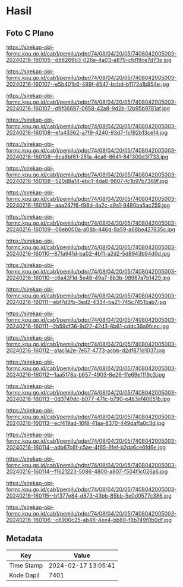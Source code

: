 # Hasil

## Foto C Plano

https://sirekap-obj-formc.kpu.go.id/cab1/pemilu/pdpr/74/08/04/20/05/7408042005003-20240216-160105--d88269b3-026e-4a03-a879-cfd19ce7d73e.jpg

https://sirekap-obj-formc.kpu.go.id/cab1/pemilu/pdpr/74/08/04/20/05/7408042005003-20240216-160107--e5b401b6-499f-4547-bcbd-b1172a1b954e.jpg

https://sirekap-obj-formc.kpu.go.id/cab1/pemilu/pdpr/74/08/04/20/05/7408042005003-20240216-160107--d9f06697-0658-42a8-9d2b-12b95b9781af.jpg

https://sirekap-obj-formc.kpu.go.id/cab1/pemilu/pdpr/74/08/04/20/05/7408042005003-20240216-160108--efa43362-a7f9-4240-93d7-1c192b13ce14.jpg

https://sirekap-obj-formc.kpu.go.id/cab1/pemilu/pdpr/74/08/04/20/05/7408042005003-20240216-160108--6ca8bf61-251a-4ca6-8641-841300d3f733.jpg

https://sirekap-obj-formc.kpu.go.id/cab1/pemilu/pdpr/74/08/04/20/05/7408042005003-20240216-160108--520d8a14-ebc1-4da6-9607-fc1b97b7369f.jpg

https://sirekap-obj-formc.kpu.go.id/cab1/pemilu/pdpr/74/08/04/20/05/7408042005003-20240216-160109--aaa247f6-f98d-4a2c-a9a1-9480ba5ac259.jpg

https://sirekap-obj-formc.kpu.go.id/cab1/pemilu/pdpr/74/08/04/20/05/7408042005003-20240216-160109--06eb000a-a08b-446d-8a59-a68be427835c.jpg

https://sirekap-obj-formc.kpu.go.id/cab1/pemilu/pdpr/74/08/04/20/05/7408042005003-20240216-160110--87fa941d-ba02-4b11-a2d2-5d8943b94d0d.jpg

https://sirekap-obj-formc.kpu.go.id/cab1/pemilu/pdpr/74/08/04/20/05/7408042005003-20240216-160110--c6a43f1d-5e48-49a7-8b3b-08967a7b1429.jpg

https://sirekap-obj-formc.kpu.go.id/cab1/pemilu/pdpr/74/08/04/20/05/7408042005003-20240216-160111--ebf7d3fb-3ed2-4334-ba21-745c7451bab7.jpg

https://sirekap-obj-formc.kpu.go.id/cab1/pemilu/pdpr/74/08/04/20/05/7408042005003-20240216-160111--2b59df36-9d22-42d3-8b61-cddc39a9fcec.jpg

https://sirekap-obj-formc.kpu.go.id/cab1/pemilu/pdpr/74/08/04/20/05/7408042005003-20240216-160112--a1ac1a2e-7e57-4773-acbb-d2df871d1037.jpg

https://sirekap-obj-formc.kpu.go.id/cab1/pemilu/pdpr/74/08/04/20/05/7408042005003-20240216-160112--1aa5178a-b657-4903-8e26-1fe69ef119c3.jpg

https://sirekap-obj-formc.kpu.go.id/cab1/pemilu/pdpr/74/08/04/20/05/7408042005003-20240216-160113--0d3749dc-b077-471c-b790-e4b3ef40051b.jpg

https://sirekap-obj-formc.kpu.go.id/cab1/pemilu/pdpr/74/08/04/20/05/7408042005003-20240216-160113--ecf419ad-16f8-41aa-8370-449daffa0c3d.jpg

https://sirekap-obj-formc.kpu.go.id/cab1/pemilu/pdpr/74/08/04/20/05/7408042005003-20240216-160114--adb67c6f-c5ae-4f65-8fef-b2da6ce6fd6e.jpg

https://sirekap-obj-formc.kpu.go.id/cab1/pemilu/pdpr/74/08/04/20/05/7408042005003-20240216-160114--f1621223-5086-4800-a807-f504f1c026a6.jpg

https://sirekap-obj-formc.kpu.go.id/cab1/pemilu/pdpr/74/08/04/20/05/7408042005003-20240216-160115--bf377e84-d873-43bb-85bb-5e0d0577c386.jpg

https://sirekap-obj-formc.kpu.go.id/cab1/pemilu/pdpr/74/08/04/20/05/7408042005003-20240216-160106--c6900c25-ab46-4ee4-bb80-f9b749f0b0df.jpg


## Metadata

| Key        | Value               |
| ---------- | ------------------- |
| Time Stamp | 2024-02-17 13:05:41 |
| Kode Dapil | 7401                |



